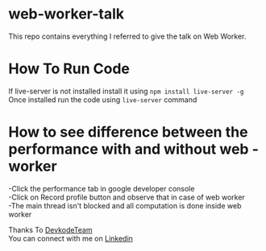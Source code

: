 # web-worker-talk

This repo contains everything I referred to give the talk on Web Worker.

# How To Run Code
If live-server is not installed install it using ```npm install live-server -g``` <br>
Once installed run the code using ```live-server``` command

# How to see difference between the performance with and without web - worker
-Click the performance tab in google developer console<br>
-Click on Record profile button and observe that in case of web worker<br>
-The main thread isn't blocked and all computation is done inside web worker<br>

Thanks To [DevkodeTeam](https://www.instagram.com/devkode.io) <br>
You can connect with me on [Linkedin](https://linkedin.com/in/ankitt8)
